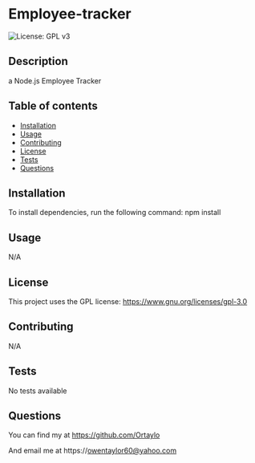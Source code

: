 # Employee-tracker

![License: GPL v3](https://img.shields.io/badge/License-GPLv3-blue.svg)
## Description 
a Node.js Employee Tracker


## Table of contents

- [Installation](#installation)
- [Usage](#usage)
- [Contributing](#contributing)
- [License](#license)
- [Tests](#tests)
- [Questions](#questions)

## Installation 
 To install dependencies, run the following command: npm install

    
## Usage
N/A
## License
This project uses the GPL license:  https://www.gnu.org/licenses/gpl-3.0 
## Contributing
N/A
## Tests
 No tests available
## Questions
 You can find my at https://github.com/Ortaylo

 And email me at https://owentaylor60@yahoo.com